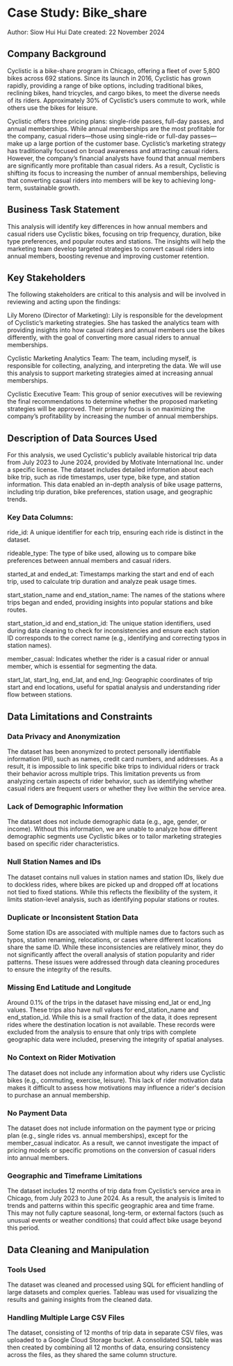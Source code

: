 # Case Study: Bike_share  
Author: Siow Hui Hui
Date created: 22 November 2024

## Company Background
Cyclistic is a bike-share program in Chicago, offering a fleet of over 5,800 bikes across 692 stations. Since its launch in 2016, Cyclistic has grown rapidly, providing a range of bike options, including traditional bikes, reclining bikes, hand tricycles, and cargo bikes, to meet the diverse needs of its riders. Approximately 30% of Cyclistic’s users commute to work, while others use the bikes for leisure.

Cyclistic offers three pricing plans: single-ride passes, full-day passes, and annual memberships. While annual memberships are the most profitable for the company, casual riders—those using single-ride or full-day passes—make up a large portion of the customer base. Cyclistic’s marketing strategy has traditionally focused on broad awareness and attracting casual riders. However, the company’s financial analysts have found that annual members are significantly more profitable than casual riders. As a result, Cyclistic is shifting its focus to increasing the number of annual memberships, believing that converting casual riders into members will be key to achieving long-term, sustainable growth.

## Business Task Statement
This analysis will identify key differences in how annual members and casual riders use Cyclistic bikes, focusing on trip frequency, duration, bike type preferences, and popular routes and stations. The insights will help the marketing team develop targeted strategies to convert casual riders into annual members, boosting revenue and improving customer retention.

## Key Stakeholders
The following stakeholders are critical to this analysis and will be involved in reviewing and acting upon the findings:

Lily Moreno (Director of Marketing): Lily is responsible for the development of Cyclistic’s marketing strategies. She has tasked the analytics team with providing insights into how casual riders and annual members use the bikes differently, with the goal of converting more casual riders to annual memberships.

Cyclistic Marketing Analytics Team: The team, including myself, is responsible for collecting, analyzing, and interpreting the data. We will use this analysis to support marketing strategies aimed at increasing annual memberships.

Cyclistic Executive Team: This group of senior executives will be reviewing the final recommendations to determine whether the proposed marketing strategies will be approved. Their primary focus is on maximizing the company’s profitability by increasing the number of annual memberships.

## Description of Data Sources Used
For this analysis, we used Cyclistic's publicly available historical trip data from July 2023 to June 2024, provided by Motivate International Inc. under a specific license. The dataset includes detailed information about each bike trip, such as ride timestamps, user type, bike type, and station information. This data enabled an in-depth analysis of bike usage patterns, including trip duration, bike preferences, station usage, and geographic trends.

### Key Data Columns:
ride_id: A unique identifier for each trip, ensuring each ride is distinct in the dataset.

rideable_type: The type of bike used, allowing us to compare bike preferences between annual members and casual riders.

started_at and ended_at: Timestamps marking the start and end of each trip, used to calculate trip duration and analyze peak usage times.

start_station_name and end_station_name: The names of the stations where trips began and ended, providing insights into popular stations and bike routes.

start_station_id and end_station_id: The unique station identifiers, used during data cleaning to check for inconsistencies and ensure each station ID corresponds to the correct name (e.g., identifying and correcting typos in station names).

member_casual: Indicates whether the rider is a casual rider or annual member, which is essential for segmenting the data.

start_lat, start_lng, end_lat, and end_lng: Geographic coordinates of trip start and end locations, useful for spatial analysis and understanding rider flow between stations.

## Data Limitations and Constraints
### Data Privacy and Anonymization
The dataset has been anonymized to protect personally identifiable information (PII), such as names, credit card numbers, and addresses. As a result, it is impossible to link specific bike trips to individual riders or track their behavior across multiple trips. This limitation prevents us from analyzing certain aspects of rider behavior, such as identifying whether casual riders are frequent users or whether they live within the service area.

### Lack of Demographic Information
The dataset does not include demographic data (e.g., age, gender, or income). Without this information, we are unable to analyze how different demographic segments use Cyclistic bikes or to tailor marketing strategies based on specific rider characteristics.

### Null Station Names and IDs
The dataset contains null values in station names and station IDs, likely due to dockless rides, where bikes are picked up and dropped off at locations not tied to fixed stations. While this reflects the flexibility of the system, it limits station-level analysis, such as identifying popular stations or routes.

### Duplicate or Inconsistent Station Data
Some station IDs are associated with multiple names due to factors such as typos, station renaming, relocations, or cases where different locations share the same ID. While these inconsistencies are relatively minor, they do not significantly affect the overall analysis of station popularity and rider patterns. These issues were addressed through data cleaning procedures to ensure the integrity of the results.

### Missing End Latitude and Longitude
Around 0.1% of the trips in the dataset have missing end_lat or end_lng values. These trips also have null values for end_station_name and end_station_id. While this is a small fraction of the data, it does represent rides where the destination location is not available. These records were excluded from the analysis to ensure that only trips with complete geographic data were included, preserving the integrity of spatial analyses.

### No Context on Rider Motivation
The dataset does not include any information about why riders use Cyclistic bikes (e.g., commuting, exercise, leisure). This lack of rider motivation data makes it difficult to assess how motivations may influence a rider's decision to purchase an annual membership.

### No Payment Data
The dataset does not include information on the payment type or pricing plan (e.g., single rides vs. annual memberships), except for the member_casual indicator. As a result, we cannot investigate the impact of pricing models or specific promotions on the conversion of casual riders into annual members.

### Geographic and Timeframe Limitations
The dataset includes 12 months of trip data from Cyclistic’s service area in Chicago, from July 2023 to June 2024. As a result, the analysis is limited to trends and patterns within this specific geographic area and time frame. This may not fully capture seasonal, long-term, or external factors (such as unusual events or weather conditions) that could affect bike usage beyond this period.

## Data Cleaning and Manipulation
### Tools Used
The dataset was cleaned and processed using SQL for efficient handling of large datasets and complex queries. Tableau was used for visualizing the results and gaining insights from the cleaned data.

### Handling Multiple Large CSV Files 
The dataset, consisting of 12 months of trip data in separate CSV files, was uploaded to a Google Cloud Storage bucket. A consolidated SQL table was then created by combining all 12 months of data, ensuring consistency across the files, as they shared the same column structure.

### 

